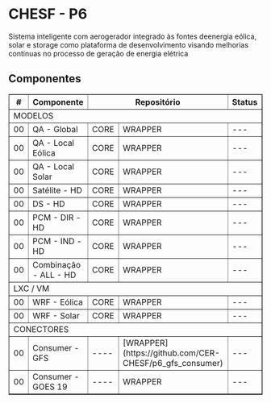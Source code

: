 # CHESF - P6

Sistema inteligente com aerogerador integrado às fontes deenergia eólica, solar e storage como plataforma de desenvolvimento visando melhorias contínuas no processo de geração de energia elétrica

## Componentes

<table border="1" cellspacing="0" cellpadding="5">
  <thead>
    <tr>
      <th >#</th>
      <th >Componente</th>
      <th colspan="2">Repositório</th>
      <th >Status</th>
    </tr>
  </thead>
  <tbody>
    <tr>
      <td colspan="5">MODELOS</td>
    </tr>
    <tr>
      <td>00</td><td>QA - Global</td><td>CORE</td><td>WRAPPER</td><td>---</td>
    </tr>
    <tr>
      <td>00</td><td>QA - Local Eólica</td><td>CORE</td><td>WRAPPER</td><td>---</td>
    </tr>
    <tr>
      <td>00</td><td>QA - Local Solar</td><td>CORE</td><td>WRAPPER</td><td>---</td>
    </tr>
    <tr>
      <td>00</td><td>Satélite - HD</td><td>CORE</td><td>WRAPPER</td><td>---</td>
    </tr>
    <tr>
      <td>00</td><td>DS - HD</td><td>CORE</td><td>WRAPPER</td><td>---</td>
    </tr>
    <tr>
      <td>00</td><td>PCM - DIR - HD</td><td>CORE</td><td>WRAPPER</td><td>---</td>
    </tr>
    <tr>
      <td>00</td><td>PCM - IND - HD</td><td>CORE</td><td>WRAPPER</td><td>---</td>
    </tr>
    <tr>
      <td>00</td><td>Combinação - ALL - HD</td><td>CORE</td><td>WRAPPER</td><td>---</td>
    </tr>
    <tr>
      <td colspan="5">LXC / VM</td>
    </tr>
    <tr>
      <td>00</td><td>WRF - Eólica</td><td>CORE</td><td>WRAPPER</td><td>---</td>
    </tr>
    <tr>
      <td>00</td><td>WRF - Solar</td><td>CORE</td><td>WRAPPER</td><td>---</td>
    </tr>
    <tr>
      <td colspan="5">CONECTORES</td>
    </tr>
    <tr>
      <td>00</td><td>Consumer - GFS</td><td>----</td><td>[WRAPPER](https://github.com/CER-CHESF/p6_gfs_consumer)</td><td>---</td>
    </tr>
    <tr>
      <td>00</td><td>Consumer - GOES 19</td><td>----</td><td>WRAPPER</td><td>---</td>
    </tr>
  </tbody>
</table>
